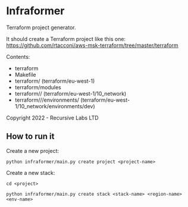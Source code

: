 # Infraformer

Terraform project generator.

It should create a Terraform project like this one: https://github.com/rtacconi/aws-msk-terraform/tree/master/terraform

Contents:
* terraform
* Makefile
* terraform/<region> (terraform/eu-west-1)
* terraform/modules
* terraform/<region>/<stack> (terraform/eu-west-1/10_network)
* terraform/<region>/<stack>/environments/<env-name> (terraform/eu-west-1/10_network/environments/dev)


Copyright 2022 - Recursive Labs LTD

## How to run it
Create a new project:

`python infraformer/main.py create project <project-name>`

Create a new stack:

`cd <project>`

`python infraformer/main.py create stack <stack-name> <region-name> <env-name>`
